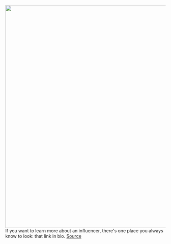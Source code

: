 <img src='https://cdn.vox-cdn.com/thumbor/dJj5oMlv1zX8olTbjpUPVM0yoTk=/0x0:2051x1367/1200x800/filters:focal(862x520:1190x848)/cdn.vox-cdn.com/uploads/chorus_image/image/67447815/VRG_4203_Linktree_001.0.0.jpg' width='700px' /><br/>
If you want to learn more about an influencer, there's one place you always know to look: that link in bio.
<a href='https://www.theverge.com/21443811/social-media-bio-links-business-tiktok-instagram-influencers'> Source <a/>